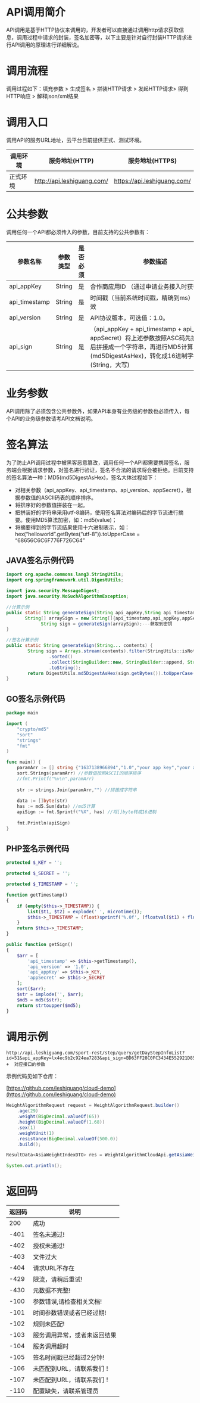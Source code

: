 <a name="WEaMo"></a>
# API调用简介
API调用是基于HTTP协议来调用的，开发者可以直接通过调用http请求获取信息，调用过程中请求的封装，签名加密等，以下主要是针对自行封装HTTP请求进行API调用的原理进行详细解说。
<a name="s0"></a>
# 调用流程
调用过程如下：填充参数 > 生成签名 > 拼装HTTP请求 > 发起HTTP请求> 得到HTTP响应 > 解释json/xml结果
<a name="s1"></a>
# 调用入口
调用API的服务URL地址，云平台目前提供正式、测试环境。

| 调用环境 | 服务地址(HTTP) | 服务地址(HTTPS) |
| --- | --- | --- |
| 正式环境 | http://api.leshiguang.com/ | https://api.leshiguang.com/ |

<a name="s2"></a>
# 公共参数
调用任何一个API都必须传入的参数，目前支持的公共参数有：

| 参数名称 | 参数类型 | 是否必须 | 参数描述 |
| --- | --- | --- | --- |
| api_appKey | String | 是 | 合作商应用ID （通过申请业务接入时获得） |
| api_timestamp | String | 是 | 时间戳（当前系统时间戳，精确到ms）1分钟有效 |
| api_version | String | 是 | API协议版本，可选值：1.0。 |
| api_sign | String | 是 | （api_appKey + api_timestamp + api_version + appSecret）将上述参数按照ASC码先排序，然后拼接成一个字符串，再进行MD5计算(md5DigestAsHex)，转化成16进制字符(String，大写) |

<a name="s3"></a>
# 业务参数
API调用除了必须包含公共参数外，如果API本身有业务级的参数也必须传入，每个API的业务级参数请考API文档说明。
<a name="s4"></a>
# 签名算法
为了防止API调用过程中被黑客恶意篡改，调用任何一个API都需要携带签名，服务端会根据请求参数，对签名进行验证，签名不合法的请求将会被拒绝。目前支持的签名算法一种：MD5(md5DigestAsHex)，签名大体过程如下：

- 对相关参数（api_appKey、api_timestamp、api_version、appSecret），根据参数值的ASCII码表的顺序排序。
- 将排序好的参数值拼装在一起。
- 把拼装好的字符串采用utf-8编码，使用签名算法对编码后的字节流进行摘要。使用MD5算法加密，如：md5(value)；
- 将摘要得到的字节流结果使用十六进制表示，如：hex(“helloworld”.getBytes(“utf-8”)).toUpperCase = “68656C6C6F776F726C64”
<a name="ZJd94"></a>
## JAVA签名示例代码

```java
import org.apache.commons.lang3.StringUtils;
import org.springframework.util.DigestUtils;

import java.security.MessageDigest;
import java.security.NoSuchAlgorithmException;

//计算示例
public static String generateSign(String api_appKey,String api_timestamp,String api_version,String appSecret) {
       String[] arraySign = new String[]{api_timestamp,api_appKey,appSecret,api_version};
 			 String sign = generateSign(arraySign);---获取到密钥
}

//签名计算示例
public static String generateSign(String... contents) {
        String sign = Arrays.stream(contents).filter(StringUtils::isNotBlank)
                .sorted()
                .collect(StringBuilder::new, StringBuilder::append, StringBuilder::append)
                .toString();
        return DigestUtils.md5DigestAsHex(sign.getBytes()).toUpperCase();
}

```
<a name="GB6GL"></a>
## 
<a name="vGi7T"></a>
## GO签名示例代码

```go
package main

import (
    "crypto/md5"
	"sort"
	"strings"
	"fmt"
)

func main() {
	paramArr := [] string {"1637138966894","1.0","your app key","your app key secret"}
	sort.Strings(paramArr) //参数值按照ASCII的顺序排序
	//fmt.Printf("%v\n",paramArr)
	
	str := strings.Join(paramArr,"") //拼接成字符串
    
    data := []byte(str)
    has := md5.Sum(data) //md5计算
    apiSign := fmt.Sprintf("%X", has) //将[]byte转成16进制
    
    fmt.Println(apiSign)
}
```
<a name="P6YF9"></a>
## PHP签名示例代码

```php
protected $_KEY = '';

protected $_SECRET = '';

protected $_TIMESTAMP = '';

function getTimestamp()
{
    if (empty($this->_TIMESTAMP)) {
        list($t1, $t2) = explode(' ', microtime());
        $this->_TIMESTAMP = (float)sprintf('%.0f', (floatval($t1) + floatval($t2)) * 1000) . '';
    }
    return $this->_TIMESTAMP;
}

public function getSign()
{
    $arr = [
        'api_timestamp' => $this->getTimestamp(),
        'api_version' => '1.0',
        'api_appKey' => $this->_KEY,
        'appSecret' => $this->_SECRET
    ];
    sort($arr);
    $str = implode('', $arr);
    $md5 = md5($str);
    return strtoupper($md5);
}
```
<a name="s5"></a>
# 调用示例
```
http://api.leshiguang.com/sport-rest/step/query/getDayStepInfoList?id=51&api_appKey=lx4ec9b2c924ea7283&api_sign=BD63FF28C0FC3434E552921D85FA8591&api_timestamp=1596527190000&api_version=1.0  +  对应接口的参数
```
示例代码见如下仓库：

[https://github.com/leshiguang/cloud-demo](https://github.com/leshiguang/cloud-demo)

```java
WeightAlgorithmRequest request = WeightAlgorithmRequest.builder()
    .age(29)
    .weight(BigDecimal.valueOf(65))
    .height(BigDecimal.valueOf(1.68))
    .sex(1)
    .weightUnit(1)
    .resistance(BigDecimal.valueOf(500.0))
    .build();

ResultData<AsiaWeightIndexDTO> res = WeightAlgorithmCloudApi.getAsiaWeightIndexDTO(request);

System.out.println();
```
<a name="LmH3y"></a>
# 返回码
| **返回码** | **说明** |
| --- | --- |
| 200 | 成功 |
| -401 | 签名未通过! |
| -402 | 授权未通过! |
| -403 | 文件过大 |
| -404 | 请求URL不存在 |
| -429 | 限流，请稍后重试! |
| -430 | 元数据不完整! |
| -100 | 参数错误,请检查相关文档! |
| -101 | 时间参数错误或者已经过期! |
| -102 | 规则未匹配! |
| -103 | 服务调用异常，或者未返回结果 |
| -104 | 服务调用超时 |
| -105 | 签名时间戳已经超过2分钟! |
| -106 | 未匹配到URL，请联系我们！ |
| -107 | 未匹配到URL，请联系我们！ |
| -110 | 配置缺失，请联系管理员 |


